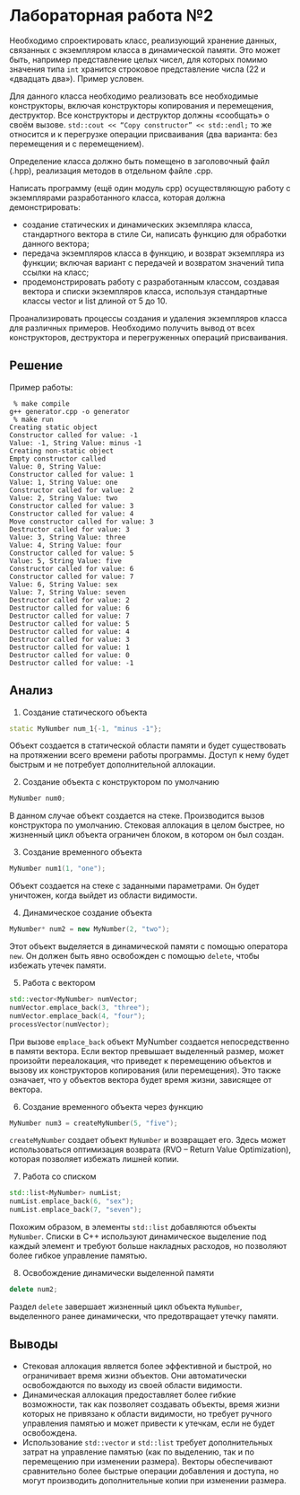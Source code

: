 # Лабораторная работа №2

Необходимо спроектировать класс, реализующий хранение данных, связанных с экземпляром класса в динамической памяти. Это может быть, например представление целых чисел, для которых помимо значения типа `int` хранится строковое представление числа (22 и «двадцать два»). Пример условен. 

Для данного класса необходимо реализовать все необходимые конструкторы, включая конструкторы копирования и перемещения, деструктор. Все конструкторы и деструктор должны «сообщать» о своём вызове. `std::cout << “Copy constructor” << std::endl;` то же относится и к перегрузке операции присваивания (два варианта: без перемещения и с перемещением). 

Определение класса должно быть помещено в заголовочный файл (.hpp), реализация методов в отдельном файле .cpp.

Написать программу (ещё один модуль cpp) осуществляющую работу с экземплярами разработанного класса, которая должна демонстрировать:

* создание статических и динамических экземпляра класса, стандартного вектора в стиле Си, написать функцию для обработки данного вектора;
* передача экземпляров класса в функцию, и возврат экземпляра из функции; включая вариант с передачей и возвратом значений типа ссылки на класс;
* продемонстрировать работу с разработанным классом, создавая вектора и списки экземпляров класса, используя стандартные классы vector и list длиной от 5 до 10.

Проанализировать процессы создания и удаления экземпляров класса для различных примеров. Необходимо получить вывод от всех конструкторов, деструктора и перегруженных операций присваивания.

## Решение

Пример работы:

```
 % make compile
g++ generator.cpp -o generator
 % make run
Creating static object
Constructor called for value: -1
Value: -1, String Value: minus -1
Creating non-static object
Empty constructor called
Value: 0, String Value: 
Constructor called for value: 1
Value: 1, String Value: one
Constructor called for value: 2
Value: 2, String Value: two
Constructor called for value: 3
Constructor called for value: 4
Move constructor called for value: 3
Destructor called for value: 3
Value: 3, String Value: three
Value: 4, String Value: four
Constructor called for value: 5
Value: 5, String Value: five
Constructor called for value: 6
Constructor called for value: 7
Value: 6, String Value: sex
Value: 7, String Value: seven
Destructor called for value: 2
Destructor called for value: 6
Destructor called for value: 7
Destructor called for value: 5
Destructor called for value: 4
Destructor called for value: 3
Destructor called for value: 1
Destructor called for value: 0
Destructor called for value: -1
```

## Анализ

1. Создание статического объекта

```cpp
static MyNumber num_1{-1, "minus -1"};
```

Объект создается в статической области памяти и будет существовать на протяжении всего времени работы программы. Доступ к нему будет быстрым и не потребует дополнительной аллокации.

2. Создание объекта с конструктором по умолчанию

```cpp
MyNumber num0;
```

В данном случае объект создается на стеке. Производится вызов конструктора по умолчанию. Стековая аллокация в целом быстрее, но жизненный цикл объекта ограничен блоком, в котором он был создан.

3. Создание временного объекта

```cpp
MyNumber num1(1, "one");
```

Объект создается на стеке с заданными параметрами. Он будет уничтожен, когда выйдет из области видимости.

4. Динамическое создание объекта

```cpp
MyNumber* num2 = new MyNumber(2, "two");
```

Этот объект выделяется в динамической памяти с помощью оператора `new`. Он должен быть явно освобожден с помощью `delete`, чтобы избежать утечек памяти.

5. Работа с вектором

```cpp
std::vector<MyNumber> numVector;
numVector.emplace_back(3, "three");
numVector.emplace_back(4, "four");
processVector(numVector);
```

При вызове `emplace_back` объект MyNumber создается непосредственно в памяти вектора. Если вектор превышает выделенный размер, может произойти переалокация, что приведет к перемещению объектов и вызову их конструкторов копирования (или перемещения). Это также означает, что у объектов вектора будет время жизни, зависящее от вектора.

6. Создание временного объекта через функцию

```cpp
MyNumber num3 = createMyNumber(5, "five");
```

`createMyNumber` создает объект `MyNumber` и возвращает его. Здесь может использоваться оптимизация возврата (RVO – Return Value Optimization), которая позволяет избежать лишней копии.

7. Работа со списком

```cpp
std::list<MyNumber> numList;
numList.emplace_back(6, "sex");
numList.emplace_back(7, "seven");
```

Похожим образом, в элементы `std::list` добавляются объекты `MyNumber`. Списки в C++ используют динамическое выделение под каждый элемент и требуют больше накладных расходов, но позволяют более гибкое управление памятью.

8. Освобождение динамически выделенной памяти

```cpp
delete num2;
```

Раздел `delete` завершает жизненный цикл объекта `MyNumber`, выделенного ранее динамически, что предотвращает утечку памяти.

## Выводы

* Стековая аллокация является более эффективной и быстрой, но ограничивает время жизни объектов. Они автоматически освобождаются по выходу из своей области видимости.
* Динамическая аллокация предоставляет более гибкие возможности, так как позволяет создавать объекты, время жизни которых не привязано к области видимости, но требует ручного управления памятью и может привести к утечкам, если не будет освобождена.
* Использование `std::vector` и `std::list` требует дополнительных затрат на управление памятью (как по выделению, так и по перемещению при изменении размера). Векторы обеспечивают сравнительно более быстрые операции добавления и доступа, но могут производить дополнительные копии при изменении размера.
